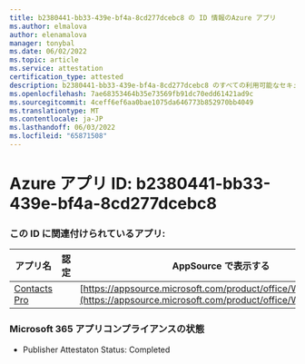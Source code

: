 ```yaml
---
title: b2380441-bb33-439e-bf4a-8cd277dcebc8 の ID 情報のAzure アプリ
ms.author: elmalova
author: elenamalova
manager: tonybal
ms.date: 06/02/2022
ms.topic: article
ms.service: attestation
certification_type: attested
description: b2380441-bb33-439e-bf4a-8cd277dcebc8 のすべての利用可能なセキュリティとコンプライアンス情報。
ms.openlocfilehash: 7ae68353464b35e73569fb91dc70edd61421ad9c
ms.sourcegitcommit: 4ceff6ef6aa0bae1075da646773b852970bb4049
ms.translationtype: MT
ms.contentlocale: ja-JP
ms.lasthandoff: 06/03/2022
ms.locfileid: "65871508"
---
```

# <a name="azure-app-id-b2380441-bb33-439e-bf4a-8cd277dcebc8"></a>Azure アプリ ID: b2380441-bb33-439e-bf4a-8cd277dcebc8


### <a name="apps-associated-with-this-id"></a>この ID に関連付けられているアプリ:
| **アプリ名** | **認定** | **AppSource で表示する** |
|--------------|---------------|-----------------------|
| [Contacts Pro](../forward/WA200002804.md) |  | [https://appsource.microsoft.com/product/office/WA200002804](https://appsource.microsoft.com/product/office/WA200002804) |

### <a name="microsoft-365-app-compliance-status"></a>Microsoft 365 アプリコンプライアンスの状態
- Publisher Attestaton Status: Completed
